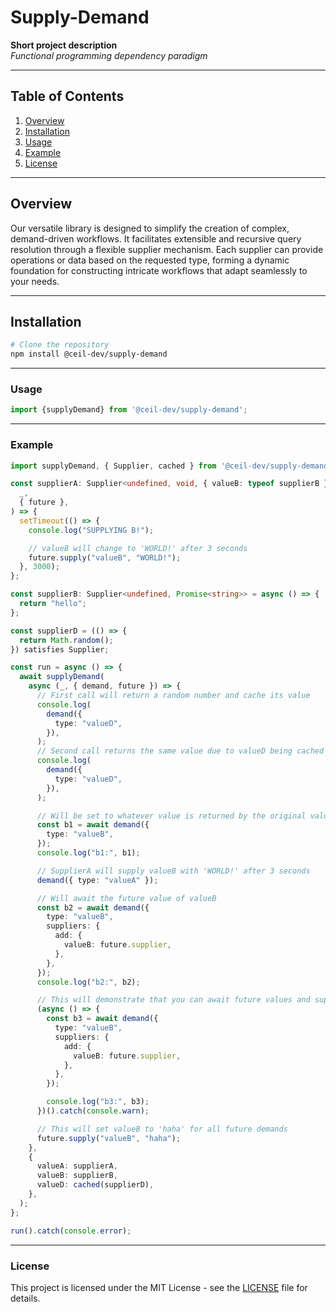 # Supply-Demand

**Short project description**  
_Functional programming dependency paradigm_

---

## Table of Contents

1. [Overview](#overview)
2. [Installation](#installation)
3. [Usage](#usage)
4. [Example](#example)
5. [License](#license)

---

## Overview

Our versatile library is designed to simplify the creation of complex, demand-driven workflows. It facilitates extensible and recursive query resolution through a flexible supplier mechanism. Each supplier can provide operations or data based on the requested type, forming a dynamic foundation for constructing intricate workflows that adapt seamlessly to your needs.

---

## Installation

```bash
# Clone the repository
npm install @ceil-dev/supply-demand
```

---

### Usage

```javascript
import {supplyDemand} from '@ceil-dev/supply-demand';
```

---

### Example

```typescript
import supplyDemand, { Supplier, cached } from '@ceil-dev/supply-demand';

const supplierA: Supplier<undefined, void, { valueB: typeof supplierB }> = (
  _,
  { future },
) => {
  setTimeout(() => {
    console.log("SUPPLYING B!");

    // valueB will change to 'WORLD!' after 3 seconds
    future.supply("valueB", "WORLD!");
  }, 3000);
};

const supplierB: Supplier<undefined, Promise<string>> = async () => {
  return "hello";
};

const supplierD = (() => {
  return Math.random();
}) satisfies Supplier;

const run = async () => {
  await supplyDemand(
    async (_, { demand, future }) => {
      // First call will return a random number and cache its value
      console.log(
        demand({
          type: "valueD",
        }),
      );
      // Second call returns the same value due to valueD being cached
      console.log(
        demand({
          type: "valueD",
        }),
      );

      // Will be set to whatever value is returned by the original valueB supplier
      const b1 = await demand({
        type: "valueB",
      });
      console.log("b1:", b1);

      // SupplierA will supply valueB with 'WORLD!' after 3 seconds
      demand({ type: "valueA" });

      // Will await the future value of valueB
      const b2 = await demand({
        type: "valueB",
        suppliers: {
          add: {
            valueB: future.supplier,
          },
        },
      });
      console.log("b2:", b2);

      // This will demonstrate that you can await future values and supply them in the same scope
      (async () => {
        const b3 = await demand({
          type: "valueB",
          suppliers: {
            add: {
              valueB: future.supplier,
            },
          },
        });

        console.log("b3:", b3);
      })().catch(console.warn);

      // This will set valueB to 'haha' for all future demands
      future.supply("valueB", "haha");
    },
    {
      valueA: supplierA,
      valueB: supplierB,
      valueD: cached(supplierD),
    },
  );
};

run().catch(console.error);
```

---

### License

This project is licensed under the MIT License - see the [LICENSE](LICENSE) file for details.
